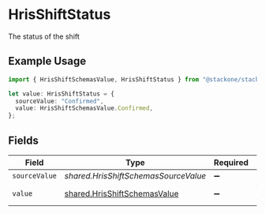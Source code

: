 # HrisShiftStatus

The status of the shift

## Example Usage

```typescript
import { HrisShiftSchemasValue, HrisShiftStatus } from "@stackone/stackone-client-ts/sdk/models/shared";

let value: HrisShiftStatus = {
  sourceValue: "Confirmed",
  value: HrisShiftSchemasValue.Confirmed,
};
```

## Fields

| Field                                                                               | Type                                                                                | Required                                                                            | Description                                                                         | Example                                                                             |
| ----------------------------------------------------------------------------------- | ----------------------------------------------------------------------------------- | ----------------------------------------------------------------------------------- | ----------------------------------------------------------------------------------- | ----------------------------------------------------------------------------------- |
| `sourceValue`                                                                       | *shared.HrisShiftSchemasSourceValue*                                                | :heavy_minus_sign:                                                                  | N/A                                                                                 | Confirmed                                                                           |
| `value`                                                                             | [shared.HrisShiftSchemasValue](../../../sdk/models/shared/hrisshiftschemasvalue.md) | :heavy_minus_sign:                                                                  | The status of the shift                                                             | confirmed                                                                           |